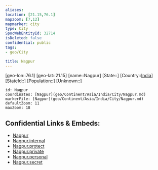 ```yaml
---
aliases: 
location: [21.15,76.1]
mapzoom: [7,12] 
mapmarker: city 
type: City
SpocWebEntityId: 32714
isDeleted: false
confidential: public
tags:
- geo/City

title: Nagpur
---
```


[geo-lon::76.1]
[geo-lat::21.15]
[name::Nagpur]
[State::]
[Country::[India](geo/Continent/Asia/India.md)]
[StateId::]
[Population::]
[Unknown::]


```leaflet
id: Nagpur
coordinates: [Nagpur](geo/Continent/Asia/India/City/Nagpur.md)
markerFile: [Nagpur](geo/Continent/Asia/India/City/Nagpur.md)
defaultZoom: 11 
maxZoom: 18
```


## Confidential Links & Embeds: 
- [Nagpur](../../../../../../_public/geo/Continent/Asia/India/City/Nagpur.md) 
- [Nagpur.internal](../../../../../../_internal/geo/Continent/Asia/India/City/Nagpur.internal.md) 
- [Nagpur.protect](../../../../../../_protect/geo/Continent/Asia/India/City/Nagpur.protect.md) 
- [Nagpur.private](../../../../../../_private/geo/Continent/Asia/India/City/Nagpur.private.md) 
- [Nagpur.personal](../../../../../../_personal/geo/Continent/Asia/India/City/Nagpur.personal.md) 
- [Nagpur.secret](../../../../../../_secret/geo/Continent/Asia/India/City/Nagpur.secret.md) 
